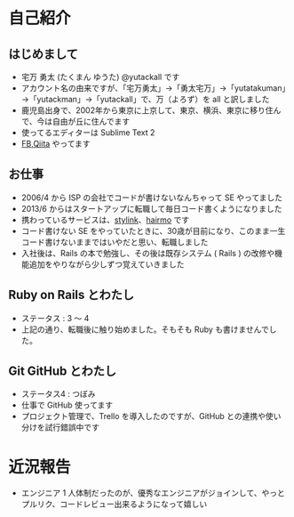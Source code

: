 # 自己紹介

## はじめまして

- 宅万 勇太 (たくまん ゆうた) @yutackall です
- アカウント名の由来ですが、「宅万勇太」→「勇太宅万」→「yutatakuman」→「yutackman」→「yutackall」で、万（よろず）を all と訳しました
- 鹿児島出身で、2002年から東京に上京して、東京、横浜、東京に移り住んで、今は自由が丘に住んでます
- 使ってるエディターは Sublime Text 2
- [FB](https://www.facebook.com/yuta.takuman),[Qiita](http://qiita.com/yutackall) やってます

## お仕事

- 2006/4 から ISP の会社でコードが書けないなんちゃって SE やってました
- 2013/6 からはスタートアップに転職して毎日コード書くようになりました
- 携わっているサービスは、[stylink](http://www.stylink.me)、[hairmo](http://www.hairmo.jp) です
- コード書けない SE をやっていたときに、30歳が目前になり、このまま一生コード書けないままではいやだと思い、転職しました
- 入社後は、Rails の本で勉強し、その後は既存システム ( Rails ) の改修や機能追加をやりながら少しずつ覚えていきました

## Ruby on Rails とわたし

- ステータス : 3 〜 4
- 上記の通り、転職後に触り始めました。そもそも Ruby も書けませんでした。

## Git GitHub とわたし

- ステータス4 : つぼみ
- 仕事で GitHub 使ってます
- プロジェクト管理で、Trello を導入したのですが、GitHub との連携や使い分けを試行錯誤中です

# 近況報告
- エンジニア 1 人体制だったのが、優秀なエンジニアがジョインして、やっとプルリク、コードレビュー出来るようになって嬉しい


